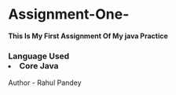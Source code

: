 # Assignment-One-
<B>This Is My First Assignment Of My java Practice</B>
<br>
<h3>Language Used
<li>Core Java</li>
</h3>
Author - Rahul Pandey
